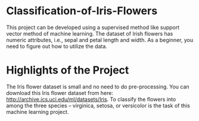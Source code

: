 # Classification-of-Iris-Flowers
This project can be developed using a supervised method like support vector method of machine learning. The dataset of Irish flowers has numeric attributes, i.e., sepal and petal length and width. As a beginner, you need to figure out how to utilize the data.
# Highlights of the Project
The Iris flower dataset is small and no need to do pre-processing.
You can download this Iris flower dataset from here: http://archive.ics.uci.edu/ml/datasets/Iris.
To classify the flowers into among the three species – virginica, setosa, or versicolor is the task of this machine learning project.
